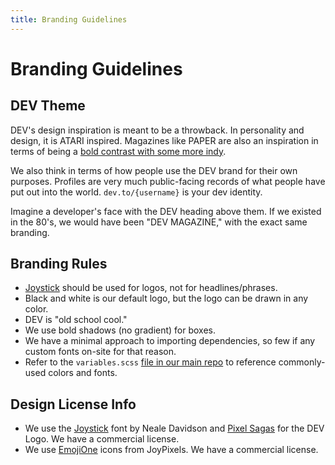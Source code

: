 ```yaml
---
title: Branding Guidelines
---
```


# Branding Guidelines

## DEV Theme

DEV's design inspiration is meant to be a throwback. In personality and design,
it is ATARI inspired. Magazines like PAPER are also an inspiration in terms of
being a
[bold contrast with some more indy](https://www.google.com/search?biw=1440&bih=780&tbm=isch&sa=1&ei=KSN8W5WVLoy55gLI77TgBA&q=paper+magazine+cover&oq=paper+magazine+cover).

We also think in terms of how people use the DEV brand for their own purposes.
Profiles are very much public-facing records of what people have put out into
the world. `dev.to/{username}` is your dev identity.

Imagine a developer's face with the DEV heading above them. If we existed in the
80's, we would have been "DEV MAGAZINE," with the exact same branding.

## Branding Rules

- [Joystick](http://www.pixelsagas.com/?download=joystick) should be used for
  logos, not for headlines/phrases.
- Black and white is our default logo, but the logo can be drawn in any color.
- DEV is "old school cool."
- We use bold shadows (no gradient) for boxes.
- We have a minimal approach to importing dependencies, so few if any custom
  fonts on-site for that reason.
- Refer to the `variables.scss`
  [file in our main repo](https://github.com/forem/forem/blob/master/app/assets/stylesheets/variables.scss)
  to reference commonly-used colors and fonts.

## Design License Info

- We use the [Joystick](http://www.pixelsagas.com/?download=joystick) font by
  Neale Davidson and [Pixel Sagas](http://www.pixelsagas.com/) for the DEV Logo.
  We have a commercial license.
- We use [EmojiOne](https://www.emojione.com/) icons from JoyPixels. We have a
  commercial license.
